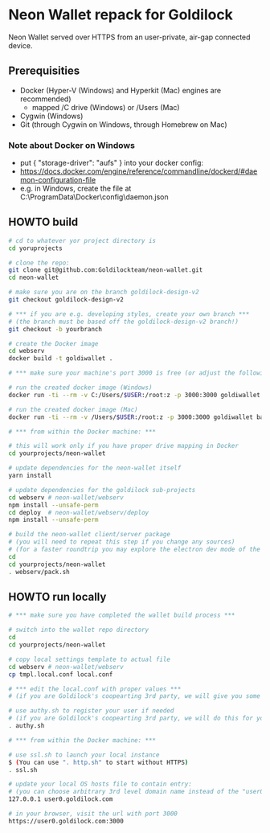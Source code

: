 # Neon Wallet repack for Goldilock

Neon Wallet served over HTTPS from an user-private, air-gap connected device.


## Prerequisities

- Docker (Hyper-V (Windows) and Hyperkit (Mac) engines are recommended)
  - mapped /C drive (Windows) or /Users (Mac)
- Cygwin (Windows)
- Git (through Cygwin on Windows, through Homebrew on Mac)

### Note about Docker on Windows
- put { "storage-driver": "aufs" } into your docker config:
- https://docs.docker.com/engine/reference/commandline/dockerd/#daemon-configuration-file
- e.g. in Windows, create the file at C:\ProgramData\Docker\config\daemon.json

## HOWTO build

```bash
# cd to whatever yor project directory is
cd yoruprojects

# clone the repo:
git clone git@github.com:Goldilockteam/neon-wallet.git
cd neon-wallet

# make sure you are on the branch goldilock-design-v2
git checkout goldilock-design-v2

# *** if you are e.g. developing styles, create your own branch ***
# (the branch must be based off the goldilock-design-v2 branch!)
git checkout -b yourbranch

# create the Docker image
cd webserv
docker build -t goldiwallet .

# *** make sure your machine's port 3000 is free (or adjust the following accordingly) ***

# run the created docker image (Windows)
docker run -ti --rm -v C:/Users/$USER:/root:z -p 3000:3000 goldiwallet bash -isl

# run the created docker image (Mac)
docker run -ti --rm -v /Users/$USER:/root:z -p 3000:3000 goldiwallet bash -isl

# *** from within the Docker machine: ***

# this will work only if you have proper drive mapping in Docker
cd yourprojects/neon-wallet

# update dependencies for the neon-wallet itself
yarn install

# update dependencies for the goldilock sub-projects
cd webserv # neon-wallet/webserv
npm install --unsafe-perm
cd deploy  # neon-wallet/webserv/deploy
npm install --unsafe-perm

# build the neon-wallet client/server package
# (you will need to repeat this step if you change any sources)
# (for a faster roundtrip you may explore the electron dev mode of the main dev branch)
cd
cd yourprojects/neon-wallet
. webserv/pack.sh
```

## HOWTO run locally

```bash
# *** make sure you have completed the wallet build process ***

# switch into the wallet repo directory
cd
cd yourprojects/neon-wallet

# copy local settings template to actual file
cd webserv # neon-wallet/webserv
cp tmpl.local.conf local.conf

# *** edit the local.conf with proper values ***
# (if you are Goldilock's coopearting 3rd party, we will give you some of these, email us)

# use authy.sh to register your user if needed
# (if you are Goldilock's coopearting 3rd party, we will do this for you, email us)
. authy.sh

# *** from within the Docker machine: ***

# use ssl.sh to launch your local instance
$ (You can use ". http.sh" to start without HTTPS)
. ssl.sh

# update your local OS hosts file to contain entry:
# (you can choose arbitrary 3rd level domain name instead of the "user0")
127.0.0.1 user0.goldilock.com

# in your browser, visit the url with port 3000
https://user0.goldilock.com:3000

```
